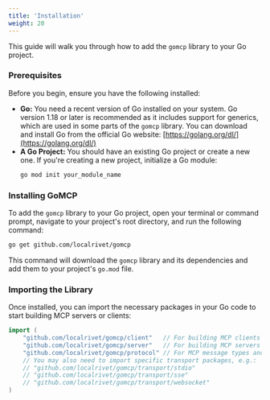 ```yaml
---
title: 'Installation'
weight: 20
---
```


This guide will walk you through how to add the `gomcp` library to your Go project.

### Prerequisites

Before you begin, ensure you have the following installed:

- **Go:** You need a recent version of Go installed on your system. Go version 1.18 or later is recommended as it includes support for generics, which are used in some parts of the `gomcp` library. You can download and install Go from the official Go website: [https://golang.org/dl/](https://golang.org/dl/)
- **A Go Project:** You should have an existing Go project or create a new one. If you're creating a new project, initialize a Go module:
  ```bash
  go mod init your_module_name
  ```

### Installing GoMCP

To add the `gomcp` library to your Go project, open your terminal or command prompt, navigate to your project's root directory, and run the following command:

```bash
go get github.com/localrivet/gomcp
```

This command will download the `gomcp` library and its dependencies and add them to your project's `go.mod` file.

### Importing the Library

Once installed, you can import the necessary packages in your Go code to start building MCP servers or clients:

```go
import (
	"github.com/localrivet/gomcp/client"   // For building MCP clients
	"github.com/localrivet/gomcp/server"   // For building MCP servers
	"github.com/localrivet/gomcp/protocol" // For MCP message types and structures
	// You may also need to import specific transport packages, e.g.:
	// "github.com/localrivet/gomcp/transport/stdio"
	// "github.com/localrivet/gomcp/transport/sse"
	// "github.com/localrivet/gomcp/transport/websocket"
)
```
